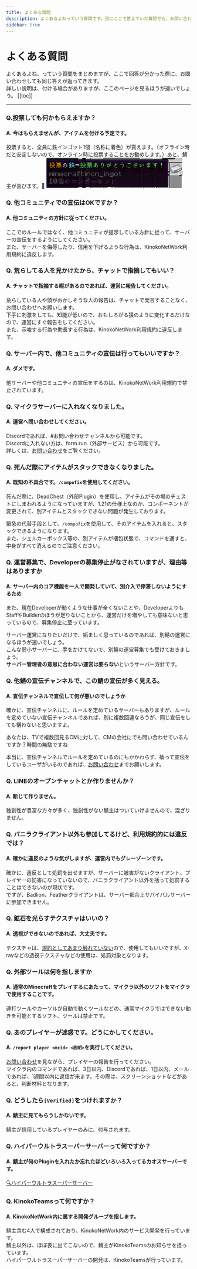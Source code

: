 ```yaml
---
title: よくある質問
description: よくあるよねっていう質問です。別にここで答えていた質問でも、お問い合わせでは反応します。
sidebar: true
---
```

# よくある質問
よくあるよね、っていう質問をまとめますが、ここで回答が分かった際に、お問い合わせしても同じ答えが返ってきます。<br>
詳しい説明は、付ける場合がありますが、ここのページを見るほうが速いでしょう。
[[toc]]

---

### Q.投票しても何かもらえますか？
#### A. 今はもらえませんが、アイテムを付ける予定です。
投票すると、全員に鉄インゴット1個（名称に着色）が貰えます。（オフライン時だと安定しないので、オンライン時に投票することをお勧めします。）あと、鯖主が喜びます。🎉
![vote_IronIngot](../images/voteiron_ingot.png)

### Q. 他コミュニティでの宣伝はOKですか？
#### A. 他コミュニティの方針に従ってください。
ここでのルールではなく、他コミュニティが提示している方針に従って、サーバーの宣伝をするようにしてください。<br>
また、サーバーを侮辱したり、信用を下げるような行為は、KinokoNetWork利用規約に違反します。

### Q. 荒らしてる人を見かけたから、チャットで指摘してもいい？
#### A. チャットで指摘する暇があるのであれば、運営に報告してください。
荒らしている人や頭がおかしそうな人の報告は、チャットで発言することなく、お問い合わせへお願いします。<br>
下手に刺激をしても、知能が低いので、おもしろがる猿のように変化するだけなので、運営にすぐ報告をしてください。<br>
また、示唆する行為や助長する行為は、KinokoNetWork利用規約に違反します。

### Q. サーバー内で、他コミュニティの宣伝は行ってもいいですか？
#### A. ダメです。
他サーバーや他コミュニティの宣伝をするのは、KinokoNetWork利用規約で禁止されています。

### Q. マイクラサーバーに入れなくなりました。
#### A. 運営へ問い合わせしてください。
Discordであれば、#お問い合わせチャンネルから可能です。<br>
Discordに入れない方は、form.run（外部サービス）から可能です。<br>
詳しくは、[お問い合わせ](contact.md)をご覧ください。

### Q. 死んだ際にアイテムがスタックできなくなりました。
#### A. 既知の不具合です。`/compofix`を使用してください。
死んだ際に、DeadChest（外部Plugin）を使用し、アイテムがその場のチェストにしまわれるようになっていますが、1.21の仕様上なのか、コンポーネントが変更されて、別アイテムとスタックできない問題が発生しております。<br>

緊急の代替手段として、`/compofix`を使用して、そのアイテムを入れると、スタックできるようになります。<br>
また、シェルカーボックス等の、別アイテムが梱包状態で、コマンドを通すと、中身がすべて消えるのでご注意ください。

### Q. 運営募集で、Developerの募集停止がなされていますが、理由等はありますか
#### A. サーバー内のコア機能を一人で開発していて、別介入で停滞しないようにするため
また、現在Developerが動くような仕事が全くないことや、DeveloperよりもStaffやBuilderのほうが足りないことから、運営だけを増やしても意味ないと思っているので、募集停止に至っています。<br>

サーバー運営になりたいだけで、妬ましく思っているのであれば、別鯖の運営になるほうが速いでしょう。<br>
こんな弱小サーバーに、手をかけてないで、別鯖の運営募集でも受けておきましょう。<br>
**サーバー管理者の意思に合わない運営は要らない**というサーバー方針です。<br>

### Q. 他鯖の宣伝チャンネルで、この鯖の宣伝が多く見える。
#### A. 宣伝チャンネルで宣伝して何が悪いのでしょうか
確かに、宣伝チャンネルに、ルールを定めているサーバーもありますが、ルールを定めていない宣伝チャンネルであれば、別に複数回連なろうが、同じ宣伝をしても構わないと思いますよ。<br>

あなたは、TVで複数回見るCMに対して、CMの会社にでも問い合わせているんですか？時間の無駄ですね<br>

本当に、宣伝チャンネルでルールを定めているのにもかかわらず、破って宣伝をしているユーザがいるのであれば、[お問い合わせ](contact.md)までお願いします。

### Q. LINEのオープンチャットとか作りませんか？
#### A. 断じて作りません。
独創性が豊富な方々が多く、独創性がない鯖主はついていけませんので、混ざりません。

### Q. バニラクライアント以外も参加してるけど、利用規約的には違反では？
#### A. 確かに違反のような気がしますが、運営内でもグレーゾーンです。
確かに、違反として処罰を出せますが、サーバーに被害がないクライアント、プレイヤーの妨害になっていないので、バニラクライアント以外を括って処罰することはできないのが現状です。<br>
ですが、Badlion、Featherクライアントは、サーバー都合上サバイバルサーバーに参加できません。

### Q. 鉱石を光らすテクスチャはいいの？
#### A. 透視ができないのであれば、大丈夫です。
テクスチャは、[規約としてあまり触れていない](mod.md)ので、使用してもいいですが、X-rayなどの透視テクスチャなどの使用は、処罰対象となります。

### Q. 外部ツールは何を指しますか
#### A. 通常のMinecraftをプレイするにあたって、マイクラ以外のソフトをマイクラで使用することです。
連打ツールやカーソルが自動で動くツールなどの、通常マイクラではできない動きを可能とするソフト、ツールは禁止です。

### Q. あのプレイヤーが迷惑です。どうにかしてください。
#### A. `/report player <mcid> <説明>`を実行してください。
[お問い合わせ](contact.md)を見ながら、プレイヤーの報告を行ってください。<br>
マイクラ内のコマンドであれば、3日以内、Discordであれば、1日以内、メールであれば、1週間以内に返信が来ます。その際は、スクリーンショットなどがあると、判断材料となります。

### Q. どうしたら`[Verified]`をつけれますか？
#### A. 鯖主に見てもらうしかないです。
鯖主が信用しているプレイヤーのみに、付与されます。

### Q. ハイパーウルトラスーパーサーバーって何ですか？
#### A. 鯖主が何のPluginを入れたか忘れたほどいろいろ入ってるカオスサーバーです。
[🔍ハイパーウルトラスーパーサーバー](../server/hyperultrasuper)

### Q. KinokoTeamsって何ですか？
#### A. KinokoNetWork内に属する開発グループを指します。
鯖主含む4人で構成されており、KinokoNetWork内のサービス開発を行っています。<br>
鯖主以外は、ほぼ表に出てこないので、鯖主がKinokoTeamsのお知らせを担っています。<br>
ハイパーウルトラスーパーサーバーの開発は、KinokoTeamsが行っています。